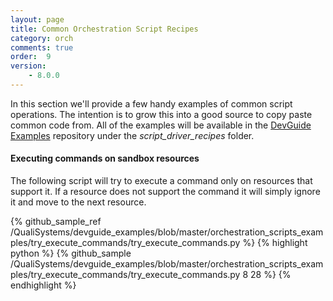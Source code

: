 ```yaml
---
layout: page
title: Common Orchestration Script Recipes
category: orch
comments: true
order:  9
version: 
    - 8.0.0
---
```


In this section we'll provide a few handy examples of common script operations.
The intention is to grow this into a good source to copy paste common code from.
All of the examples will be available in the
[DevGuide Examples](https://github.com/QualiSystems/devguide_examples) repository
under the _script_driver_recipes_ folder.

#### Executing commands on sandbox resources

The following script will try to execute a command only on resources that support it.
If a resource does not support the command it will simply ignore it and move to the next
resource.

{% github_sample_ref /QualiSystems/devguide_examples/blob/master/orchestration_scripts_examples/try_execute_commands/try_execute_commands.py %}
{% highlight python %}
{% github_sample /QualiSystems/devguide_examples/blob/master/orchestration_scripts_examples/try_execute_commands/try_execute_commands.py 8 28 %}
{% endhighlight %}
